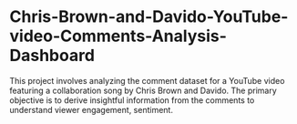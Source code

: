 # Chris-Brown-and-Davido-YouTube-video-Comments-Analysis-Dashboard
This project involves analyzing the comment dataset for a YouTube video featuring a collaboration song by Chris Brown and Davido. The primary objective is to derive insightful information from the comments to understand viewer engagement, sentiment.
